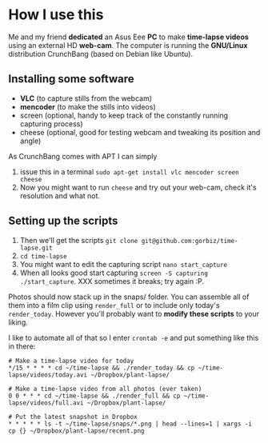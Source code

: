 How I use this
==============
Me and my friend **dedicated** an Asus Eee **PC** to make **time-lapse videos** using an external HD **web-cam**.
The computer is running the **GNU/Linux** distribution CrunchBang (based on Debian like Ubuntu).

Installing some software
------------------------
 - **VLC** (to capture stills from the webcam)
 - **mencoder** (to make the stills into videos)
 - screen (optional, handy to keep track of the constantly running capturing process)
 - cheese (optional, good for testing webcam and tweaking its position and angle)

As CrunchBang comes with APT I can simply
1. issue this in a terminal ```sudo apt-get install vlc mencoder screen cheese```
2. Now you might want to run ```cheese``` and try out your web-cam, check it's resolution and what not.

Setting up the scripts
----------------------
1. Then we'll get the scripts ```git clone git@github.com:gorbiz/time-lapse.git```
2. ```cd time-lapse```
3. You might want to edit the capturing script ```nano start_capture```
4. When all looks good start capturing ```screen -S capturing ./start_capture```. XXX sometimes it breaks; try again :P.

Photos should now stack up in the snaps/ folder. You can assemble all of them into a film clip using ```render_full``` or to include only today's ```render_today```. However you'll probably want to **modify these scripts** to your liking.

I like to automate all of that so I enter
```crontab -e``` and put something like this in there:
```
# Make a time-lapse video for today
*/15 * * * * cd ~/time-lapse && ./render_today && cp ~/time-lapse/videos/today.avi ~/Dropbox/plant-lapse/

# Make a time-lapse video from all photos (ever taken)
0 0 * * * cd ~/time-lapse && ./render_full && cp ~/time-lapse/videos/full.avi ~/Dropbox/plant-lapse/

# Put the latest snapshot in Dropbox
* * * * * ls -t ~/time-lapse/snaps/*.png | head --lines=1 | xargs -i cp {} ~/Dropbox/plant-lapse/recent.png
```